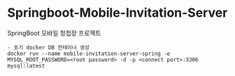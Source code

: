 # Springboot-Mobile-Invitation-Server
SpringBoot 모바일 청첩장 프로젝트

```
- 초기 docker DB 컨테이너 생성
docker run --name mobile-invitation-server-spring -e MYSQL_ROOT_PASSWORD=<root password> -d -p <connect port>:3306 mysql:latest

